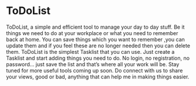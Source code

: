 # ToDoList
ToDoList, a simple and efficient tool to manage your day to day stuff. Be it things we need to do at your workplace or what you need to remember back at home. You can save things which you want to remember ,you can update them and if you feel these are no longer needed then you can delete them. ToDoList is the simplest Tasklist that you can use. Just create a Tasklist and start adding things you need to do. No login, no registration, no password… just save the list and that’s where all your work will be.  Stay tuned for more useful tools coming up soon. Do connect with us to share your views, good or bad, anything that can help me in making things easier.
